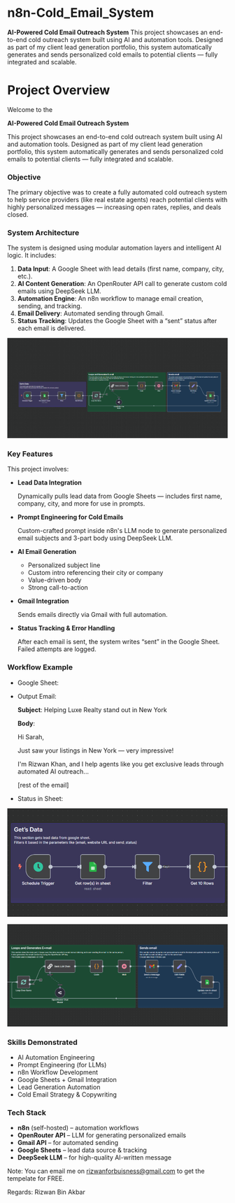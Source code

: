 # n8n-Cold_Email_System
**AI-Powered Cold Email Outreach System**  This project showcases an end-to-end cold outreach system built using AI and automation tools. Designed as part of my client lead generation portfolio, this system automatically generates and sends personalized cold emails to potential clients — fully integrated and scalable.

# **Project Overview**

Welcome to the

**AI-Powered Cold Email Outreach System**

This project showcases an end-to-end cold outreach system built using AI and automation tools. Designed as part of my client lead generation portfolio, this system automatically generates and sends personalized cold emails to potential clients — fully integrated and scalable.

### **Objective**

The primary objective was to create a fully automated cold outreach system to help service providers (like real estate agents) reach potential clients with highly personalized messages — increasing open rates, replies, and deals closed.

### **System Architecture**

The system is designed using modular automation layers and intelligent AI logic. It includes:

1. **Data Input**: A Google Sheet with lead details (first name, company, city, etc.).
2. **AI Content Generation**: An OpenRouter API call to generate custom cold emails using DeepSeek LLM.
3. **Automation Engine**: An n8n workflow to manage email creation, sending, and tracking.
4. **Email Delivery**: Automated sending through Gmail.
5. **Status Tracking**: Updates the Google Sheet with a “sent” status after each email is delivered.

![full_demo.png](docs/full_demo.png)

### Key Features

This project involves:

- **Lead Data Integration**
    
    Dynamically pulls lead data from Google Sheets — includes first name, company, city, and more for use in prompts.
    
- **Prompt Engineering for Cold Emails**
    
    Custom-crafted prompt inside n8n's LLM node to generate personalized email subjects and 3-part body using DeepSeek LLM.
    
- **AI Email Generation**
    - Personalized subject line
    - Custom intro referencing their city or company
    - Value-driven body
    - Strong call-to-action
- **Gmail Integration**
    
    Sends emails directly via Gmail with full automation.
    
- **Status Tracking & Error Handling**
    
    After each email is sent, the system writes “sent” in the Google Sheet. Failed attempts are logged.
    

### Workflow Example

- Google Sheet:
- Output Email:
    
    **Subject**: Helping Luxe Realty stand out in New York
    
    **Body**:
    
    Hi Sarah,
    
    Just saw your listings in New York — very impressive!
    
    I'm Rizwan Khan, and I help agents like you get exclusive leads through automated AI outreach...
    
    [rest of the email]
    
- Status in Sheet:

![section_1.png](docs/section_1.png)

![section_2_3.png](docs/section_2_3.png)

### **Skills Demonstrated**

- AI Automation Engineering
- Prompt Engineering (for LLMs)
- n8n Workflow Development
- Google Sheets + Gmail Integration
- Lead Generation Automation
- Cold Email Strategy & Copywriting

### **Tech Stack**

- **n8n** (self-hosted) – automation workflows
- **OpenRouter API** – LLM for generating personalized emails
- **Gmail API** – for automated sending
- **Google Sheets** – lead data source & tracking
- **DeepSeek LLM** – for high-quality AI-written message

Note:
You can email me on rizwanforbuisness@gmail.com to get the tempelate for FREE.

Regards:
Rizwan Bin Akbar
